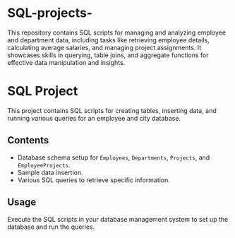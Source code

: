 # SQL-projects-
This repository contains SQL scripts for managing and analyzing employee and department data, including tasks like retrieving employee details, calculating average salaries, and managing project assignments. It showcases skills in querying, table joins, and aggregate functions for effective data manipulation and insights.

# SQL Project

This project contains SQL scripts for creating tables, inserting data, and running various queries for an employee and city database.

## Contents
- Database schema setup for `Employees`, `Departments`, `Projects`, and `EmployeeProjects`.
- Sample data insertion.
- Various SQL queries to retrieve specific information.

## Usage
Execute the SQL scripts in your database management system to set up the database and run the queries.


